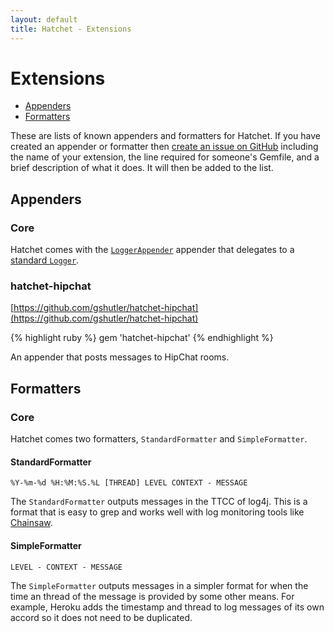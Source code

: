 ```yaml
---
layout: default
title: Hatchet - Extensions
---
```


# Extensions

 * [Appenders](#appenders)
 * [Formatters](#formatters)

These are lists of known appenders and formatters for Hatchet. If you have
created an appender or formatter then [create an issue on GitHub](https://github.com/gshutler/hatchet/issues)
including the name of your extension, the line required for someone's Gemfile,
and a brief description of what it does. It will then be added to the list.

## Appenders

### Core

Hatchet comes with the [`LoggerAppender`](https://github.com/gshutler/hatchet/blob/master/lib/hatchet/logger_appender.rb)
appender that delegates to a [standard `Logger`](http://www.ruby-doc.org/stdlib-1.9.3/libdoc/logger/rdoc/Logger.html).

### hatchet-hipchat

[https://github.com/gshutler/hatchet-hipchat](https://github.com/gshutler/hatchet-hipchat)

{% highlight ruby %}
gem 'hatchet-hipchat'
{% endhighlight %}

An appender that posts messages to HipChat rooms.

## Formatters

### Core

Hatchet comes two formatters, `StandardFormatter` and `SimpleFormatter`.

#### StandardFormatter

```
%Y-%m-%d %H:%M:%S.%L [THREAD] LEVEL CONTEXT - MESSAGE
```

The `StandardFormatter` outputs messages in the TTCC of log4j. This is a format
that is easy to grep and works well with log monitoring tools like [Chainsaw](http://logging.apache.org/chainsaw/index.html).

#### SimpleFormatter

```
LEVEL - CONTEXT - MESSAGE
```

The `SimpleFormatter` outputs messages in a simpler format for when the time an
thread of the message is provided by some other means. For example, Heroku adds
the timestamp and thread to log messages of its own accord so it does not need
to be duplicated.

